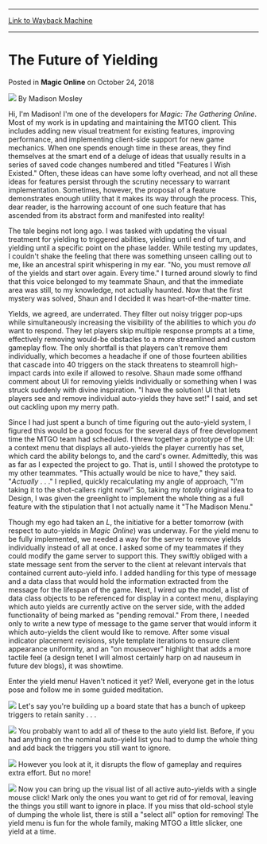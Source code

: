 
---
[Link to Wayback Machine](https://web.archive.org/web/20181030130128/https://magic.wizards.com/en/articles/archive/magic-online/future-yielding-2018-10-24)

[_metadata_:author]:- "Madison Mosley"
[_metadata_:description]:- "The yield menu in Magic Online is getting a much-needed quality of life update!"
[_metadata_:generator]:- "Drupal 7 (http://drupal.org)"
[_metadata_:node]:- "1356231"
[_metadata_:publish_date]:- "2018-10-24"
[_metadata_:source]:- "div-main-content"
[_metadata_:title]:- "The Future of Yielding"
[_metadata_:wayback_capture_timestamp]:- "2018-10-30 13:01:28"
[_metadata_:wayback_raw_url]:- "https://web.archive.org/web/20181030130128id_/https://magic.wizards.com/en/articles/archive/magic-online/future-yielding-2018-10-24"
[_metadata_:wayback_url]:- "https://magic.wizards.com/en/articles/archive/magic-online/future-yielding-2018-10-24"
---


The Future of Yielding
======================



 Posted in **Magic Online**
 on October 24, 2018 






![](https://web.archive.org/web/20190313185225im_/https://magic.wizards.com/sites/mtg/files/styles/auth_small/public/images/hero/2018_Daily_WOTC_icon_0.jpg?itok=-EnkrYxy)
By Madison Mosley











Hi, I'm Madison! I'm one of the developers for *Magic: The Gathering Online*. Most of my work is in updating and maintaining the MTGO client. This includes adding new visual treatment for existing features, improving performance, and implementing client-side support for new game mechanics. When one spends enough time in these areas, they find themselves at the smart end of a deluge of ideas that usually results in a series of saved code changes numbered and titled "Features I Wish Existed." Often, these ideas can have some lofty overhead, and not all these ideas for features persist through the scrutiny necessary to warrant implementation. Sometimes, however, the proposal of a feature demonstrates enough utility that it makes its way through the process. This, dear reader, is the harrowing account of one such feature that has ascended from its abstract form and manifested into reality!


The tale begins not long ago. I was tasked with updating the visual treatment for yielding to triggered abilities, yielding until end of turn, and yielding until a specific point on the phase ladder. While testing my updates, I couldn't shake the feeling that there was something unseen calling out to me, like an ancestral spirit whispering in my ear. "No, you must remove *all* of the yields and start over again. Every time." I turned around slowly to find that this voice belonged to my teammate Shaun, and that the immediate area was still, to my knowledge, not actually haunted. Now that the first mystery was solved, Shaun and I decided it was heart-of-the-matter time.


Yields, we agreed, are underrated. They filter out noisy trigger pop-ups while simultaneously increasing the visibility of the abilities to which you *do* want to respond. They let players skip multiple response prompts at a time, effectively removing would-be obstacles to a more streamlined and custom gameplay flow. The only shortfall is that players can't remove them individually, which becomes a headache if one of those fourteen abilities that cascade into 40 triggers on the stack threatens to steamroll high-impact cards into exile if allowed to resolve. Shaun made some offhand comment about UI for removing yields individually or something when I was struck suddenly with divine inspiration. "I have the solution! UI that lets players see and remove individual auto-yields they have set!" I said, and set out cackling upon my merry path.


Since I had just spent a bunch of time figuring out the auto-yield system, I figured this would be a good focus for the several days of free development time the MTGO team had scheduled. I threw together a prototype of the UI: a context menu that displays all auto-yields the player currently has set, which card the ability belongs to, and the card's owner. Admittedly, this was as far as I expected the project to go. That is, until I showed the prototype to my other teammates. "This actually would be nice to have," they said. "*Actually* . . ." I replied, quickly recalculating my angle of approach, "I'm taking it to the shot-callers right now!" So, taking my *totally* original idea to Design, I was given the greenlight to implement the whole thing as a full feature with the stipulation that I not actually name it "The Madison Menu."


Though my ego had taken an *L*, the initiative for a better tomorrow (with respect to auto-yields in *Magic Online*) was underway. For the yield menu to be fully implemented, we needed a way for the server to remove yields individually instead of all at once. I asked some of my teammates if they could modify the game server to support this. They swiftly obliged with a state message sent from the server to the client at relevant intervals that contained current auto-yield info. I added handling for this type of message and a data class that would hold the information extracted from the message for the lifespan of the game. Next, I wired up the model, a list of data class objects to be referenced for display in a context menu, displaying which auto yields are currently active on the server side, with the added functionality of being marked as "pending removal." From there, I needed only to write a new type of message to the game server that would inform it which auto-yields the client would like to remove. After some visual indicator placement revisions, style template iterations to ensure client appearance uniformity, and an "on mouseover" highlight that adds a more tactile feel (a design tenet I will almost certainly harp on ad nauseum in future dev blogs), it was showtime.


Enter the yield menu! Haven't noticed it yet? Well, everyone get in the lotus pose and follow me in some guided meditation.



![](https://media.wizards.com/2018/images/daily/MTGO20181024_Nightmare.jpg)
Let's say you're building up a board state that has a bunch of upkeep triggers to retain sanity . . .



![](https://media.wizards.com/2018/images/daily/MTGO20181024_Vial.jpg)
You probably want to add all of these to the auto yield list. Before, if you had anything on the nominal auto-yield list you had to dump the whole thing and add back the triggers you still want to ignore.



![](https://media.wizards.com/2018/images/daily/MTGO20181024_Yield.jpg)
However you look at it, it disrupts the flow of gameplay and requires extra effort. But no more!



![](https://media.wizards.com/2018/images/daily/MTGO20181024_Saved.jpg)
Now you can bring up the visual list of all active auto-yields with a single mouse click! Mark only the ones you want to get rid of for removal, leaving the things you still want to ignore in place. If you miss that old-school style of dumping the whole list, there is still a "select all" option for removing! The yield menu is fun for the whole family, making MTGO a little slicker, one yield at a time.







